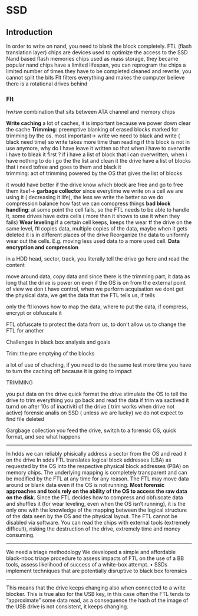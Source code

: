 # SSD
## Introduction 
In order to write on nand, you need to blank the block completely.
FTL (flash translation layer) chips are devices used to optimize the access to the SSD
Nand based flash memories chips used as mass storage, they became popular
nand chips have a limited lifespan, you can reprogram the chips a limited number of times
they have to be completed cleaned and rewrite, you cannot split the bits
Flt filters everything and makes the computer believe there is a rotational drives behind
### Flt
hw/sw combination that sits between ATA channel and memory chips

**Write caching**  a lot of caches, it is important because we power down clear the cache 
**Trimming**: 
preemptive blanking of erased blocks marked for trimming by the os. 
most important-> write we need to black and write ( black need time) so write takes more time than reading
if this block is not in use anymore, why do I have leave it written so that when i have to overwrite i have to bleak it first ? if i have a list of block that i can overwritten, when i have nothing to do i go the the list and clean it
the drive have a list of blocks that i need tofree and goes to them and black it   
trimming: act of trimming powered by the OS that gives the list of blocks

it would have better if the drive know which block are free and go to free them itsef-> **garbage collector**
since everytime we write on a cell we are using it ( decreasing it life), the less we write the better so we do compression 
balance how fast we can comopress things
**bad block handling**: at some point the cell fails, so the FTL needs to be able to handle it, some drives have extra cells ( more than it shows to use it when they fails) 
**Wear leveling**  if a certain cell keeps, keeps the wear tf the drive on the same level, ftl copies data, multiple copies of the data, maybe when it gets deleted it is in different places of the drive 
Reorganize the data to uniformly wear out the cells. E.g. moving less used data to a more used cell.
**Data encryption and compression**

in a HDD head, sector, track, you literally tell the drive go here and read the content 

move around data, copy data and since there is the trimming part, it data as long that the drive is power on even if the OS is on
from the external point of view we don t have control, when we perform acquisation we dont get the physical data, we get the data that the FTL tells us, if tells 

only the ftl knows how to map the data, where to put the data, if compress, encrypt or obfuscate it

FTL obfuscate to protect the data from us, to don't allow us to change the FTL for another

Challenges in black box analysis and goals

Trim: the pre emptying of the blocks

a lot of use of chaching, if you need to do the same test more time you have to turn the caching off because it is going to impact 


TRIMMING 

you put data on the drive
quick format the drive 
stimulate the OS to tell the drive to trim everything 
you go back and read the data
if trim wa sactived it turnd on after 10s of inactiviti of the drive ( trim works when drive not active) 
forensic analis on SSD ( unless we are lucky) we do not expect to find file deleted


Gargbage collection
you feed the drive, switch to a forensic OS, quick format, and see what happens


____
In hdds we can reliably phisically address a sector from the OS and read it on the drive
In sdds FTL translates logical block addresses (LBA) as requested by the OS into the respective physical block addresses (PBA) on memory chips. 
The underlying mapping is completely transparent and can be modified by the FTL at any time for any reason. The FTL may move data around or blank data even if the OS is not running. 
**Most forensic approaches and tools rely on the ability of the OS to access the raw data on the disk.** 
Since the FTL decides how to compress and obfuscate data and shuffles it (for wear leveling, even when the OS isn’t running), it is the only one with the knowledge of the mapping between the logical structure of the data seen by the OS and the physical layout.
The FTL cannot be disabled via software. You can read the chips with external tools (extremely difficult), risking the destruction of the drive, extremely time and money consuming. 

----
We need a triage methodology 
We developed a simple and affordable black-nboc triage procedure to assess impacts of FTL on the use of a BB tools, assess likelihood of success of a white-box attempt. 
• SSDs implement techniques that are potentially disruptive to black box forensics
____

This means that the drive keeps changing also when connected to a write blocker. This is true also for the USB key, in this case often the FTL tends to “approximate” some data read, as a consequence the hash of the image of the USB drive is not consistent, it keeps changing.

